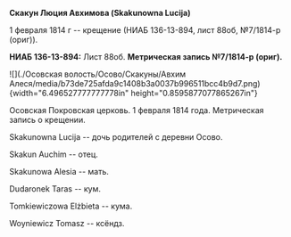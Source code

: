 **Скакун Люция Авхимова (Skakunowna Lucija)**

1 февраля 1814 г -- крещение (НИАБ 136-13-894, лист 88об, №7/1814-р
(ориг)).

**НИАБ 136-13-894:** Лист 88об. **Метрическая запись №7/1814-р (ориг).**

![](./Осовская волость/Осово/Скакуны/Авхим Алеся/media/b73de725afda9c1408b3a0037b996511bcc4b9d7.png){width="6.496527777777778in"
height="0.8595877077865267in"}

Осовская Покровская церковь. 1 февраля 1814 года. Метрическая запись о
крещении.

Skakunowna Lucija -- дочь родителей с деревни Осовo.

Skakun Auchim -- отец.

Skakunowa Alesia -- мать.

Dudaronek Taras -- кум.

Tomkiewiczowa Elżbieta -- кума.

Woyniewicz Tomasz -- ксёндз.
